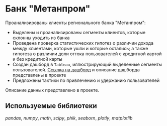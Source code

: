 # Банк "Метанпром"
Проанализированы клиенты регионального банка "Метанпром":
- Выделены и проанализированы сегменты клиентов, которые склонны уходить из банка
- Проведена проверка статистических гипотез о различии дохода между клиентами, которые ушли и которые остались; а также гипотеза о различии доли оттока пользователей с кредитной картой и без кредитной карты
- Создан дашборд в `Tableau`, иллюстрирующий выделенные сегменты пользователей. [Ссылка на дашборд](https://public.tableau.com/app/profile/.60784652/viz/final_project_16489906991740/Banksusers?publish=yes) и описание дашборда представлены в проекте
- Предложены тактики по привлечению и удержанию пользователей

Описание данных представлено в проекте.
## Используемые библиотеки
*pandas*, *numpy*, *math*, *scipy*, *phik*, *seaborn*, *plotly*, *matplotlib*
